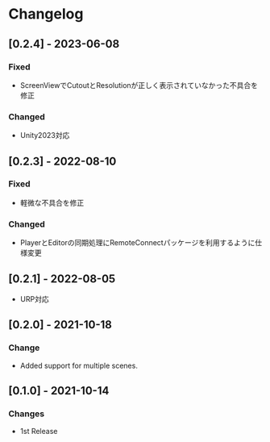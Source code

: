 # Changelog

## [0.2.4] - 2023-06-08

### Fixed
    
- ScreenViewでCutoutとResolutionが正しく表示されていなかった不具合を修正

### Changed

 - Unity2023対応


## [0.2.3] - 2022-08-10

### Fixed

- 軽微な不具合を修正

### Changed

- PlayerとEditorの同期処理にRemoteConnectパッケージを利用するように仕様変更

## [0.2.1] - 2022-08-05

- URP対応

## [0.2.0] - 2021-10-18

### Change

- Added support for multiple scenes.

## [0.1.0] - 2021-10-14

### Changes

- 1st Release
